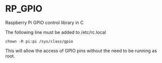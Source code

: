 RP_GPIO
=======

Raspberry Pi GPIO control library in C

The following line must be added to /etc/rc.local

    chown -R pi:pi /sys/class/gpio
    
This will allow the access of GPIO pins without the need to be running as root.
